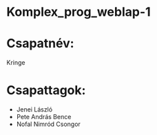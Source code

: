 # Komplex_prog_weblap-1

# Csapatnév:
Kringe

# Csapattagok:
- Jenei László
- Pete András Bence
- Nofal Nimród Csongor
